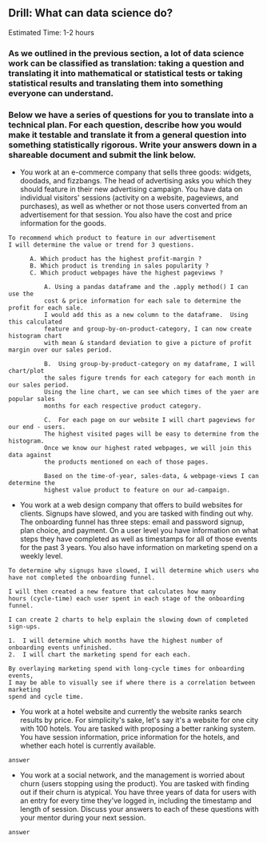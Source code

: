 ## Drill: What can data science do?
Estimated Time: 1-2 hours

### As we outlined in the previous section, a lot of data science work can be classified as translation: taking a question and translating it into mathematical or statistical tests or taking statistical results and translating them into something everyone can understand.

### Below we have a series of questions for you to translate into a technical plan. For each question, describe how you would make it testable and translate it from a general question into something statistically rigorous. Write your answers down in a shareable document and submit the link below.

* You work at an e-commerce company that sells three goods: widgets, doodads, and fizzbangs. The head of advertising asks you which they should feature in their new advertising campaign. You have data on individual visitors' sessions (activity on a website, pageviews, and purchases), as well as whether or not those users converted from an advertisement for that session. You also have the cost and price information for the goods.

```
To recommend which product to feature in our advertisement 
I will determine the value or trend for 3 questions.

      A. Which product has the highest profit-margin ?
      B. Which product is trending in sales popularity ?
      C. Which product webpages have the highest pageviews ?

          A. Using a pandas dataframe and the .apply method() I can use the 
          cost & price information for each sale to determine the profit for each sale.  
          I would add this as a new column to the dataframe.  Using this calculated 
          feature and group-by-on-product-category, I can now create histogram chart 
          with mean & standard deviation to give a picture of profit margin over our sales period.

          B.  Using group-by-product-category on my dataframe, I will chart/plot 
          the sales figure trends for each category for each month in our sales period.  
          Using the line chart, we can see which times of the yaer are popular sales 
          months for each respective product category.

          C.  For each page on our website I will chart pageviews for our end - users.  
          The highest visited pages will be easy to determine from the histogram.  
          Once we know our highest rated webpages, we will join this data against 
          the products mentioned on each of those pages.

          Based on the time-of-year, sales-data, & webpage-views I can determine the 
          highest value product to feature on our ad-campaign.

```

* You work at a web design company that offers to build websites for clients. Signups have slowed, and you are tasked with finding out why. The onboarding funnel has three steps: email and password signup, plan choice, and payment. On a user level you have information on what steps they have completed as well as timestamps for all of those events for the past 3 years. You also have information on marketing spend on a weekly level.

```
To determine why signups have slowed, I will determine which users who 
have not completed the onboarding funnel.

I will then created a new feature that calculates how many 
hours (cycle-time) each user spent in each stage of the onboarding funnel.

I can create 2 charts to help explain the slowing down of completed sign-ups.

1.  I will determine which months have the highest number of onboarding events unfinished.
2.  I will chart the marketing spend for each each.

By overlaying marketing spend with long-cycle times for onboarding events, 
I may be able to visually see if where there is a correlation between marketing
spend and cycle time.
```

* You work at a hotel website and currently the website ranks search results by price. For simplicity's sake, let's say it's a website for one city with 100 hotels. You are tasked with proposing a better ranking system. You have session information, price information for the hotels, and whether each hotel is currently available.

```
answer
```

* You work at a social network, and the management is worried about churn (users stopping using the product). You are tasked with finding out if their churn is atypical. You have three years of data for users with an entry for every time they've logged in, including the timestamp and length of session.
Discuss your answers to each of these questions with your mentor during your next session.

```
answer
```

